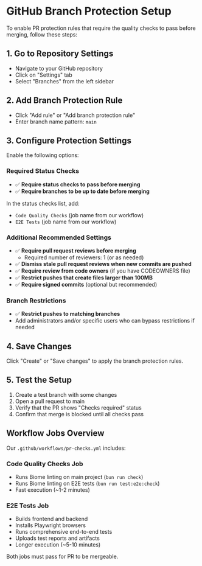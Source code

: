 # GitHub Branch Protection Setup

To enable PR protection rules that require the quality checks to pass before merging, follow these steps:

## 1. Go to Repository Settings
- Navigate to your GitHub repository
- Click on "Settings" tab
- Select "Branches" from the left sidebar

## 2. Add Branch Protection Rule
- Click "Add rule" or "Add branch protection rule"
- Enter branch name pattern: `main`

## 3. Configure Protection Settings
Enable the following options:

### Required Status Checks
- ✅ **Require status checks to pass before merging**
- ✅ **Require branches to be up to date before merging**

In the status checks list, add:
- `Code Quality Checks` (job name from our workflow)
- `E2E Tests` (job name from our workflow)

### Additional Recommended Settings
- ✅ **Require pull request reviews before merging**
  - Required number of reviewers: 1 (or as needed)
- ✅ **Dismiss stale pull request reviews when new commits are pushed**
- ✅ **Require review from code owners** (if you have CODEOWNERS file)
- ✅ **Restrict pushes that create files larger than 100MB**
- ✅ **Require signed commits** (optional but recommended)

### Branch Restrictions
- ✅ **Restrict pushes to matching branches**
- Add administrators and/or specific users who can bypass restrictions if needed

## 4. Save Changes
Click "Create" or "Save changes" to apply the branch protection rules.

## 5. Test the Setup
1. Create a test branch with some changes
2. Open a pull request to main
3. Verify that the PR shows "Checks required" status
4. Confirm that merge is blocked until all checks pass

## Workflow Jobs Overview

Our `.github/workflows/pr-checks.yml` includes:

### Code Quality Checks Job
- Runs Biome linting on main project (`bun run check`)
- Runs Biome linting on E2E tests (`bun run test:e2e:check`)
- Fast execution (~1-2 minutes)

### E2E Tests Job
- Builds frontend and backend
- Installs Playwright browsers
- Runs comprehensive end-to-end tests
- Uploads test reports and artifacts
- Longer execution (~5-10 minutes)

Both jobs must pass for PR to be mergeable.